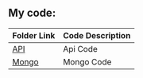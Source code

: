 ## My code:

| Folder Link |      Code Description  |
| ----------- | ---------------------- |
| [API](Apicode/) | Api Code               |
| [Mongo](Mongocode/) | Mongo Code             |
